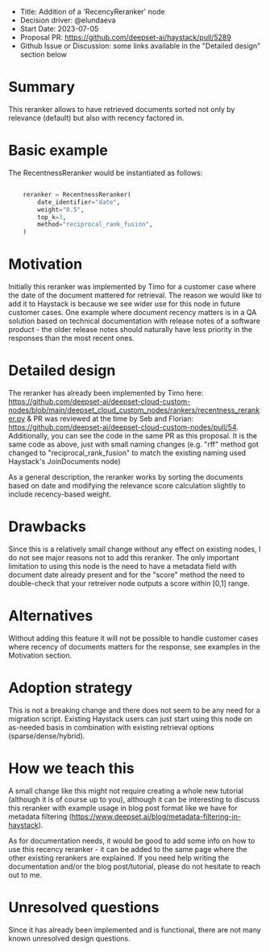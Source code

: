 - Title: Addition of a 'RecencyReranker' node
- Decision driver: @elundaeva
- Start Date: 2023-07-05
- Proposal PR: https://github.com/deepset-ai/haystack/pull/5289
- Github Issue or Discussion: some links available in the "Detailed design" section below

# Summary

This reranker allows to have retrieved documents sorted not only by relevance (default) but also with recency factored in.

# Basic example

The RecentnessReranker would be instantiated as follows:

  ``` python

	  reranker = RecentnessReranker(
	      date_identifier="date",
	      weight="0.5",
          top_k=3,
	      method="reciprocal_rank_fusion",
	  )
  ```

# Motivation

Initially this reranker was implemented by Timo for a customer case where the date of the document mattered for retrieval. The reason we would like to add it to Haystack is because we see wider use for this node in future customer cases. One example where document recency matters is in a QA solution based on technical documentation with release notes of a software product - the older release notes should naturally have less priority in the responses than the most recent ones. 

# Detailed design

The reranker has already been implemented by Timo here: https://github.com/deepset-ai/deepset-cloud-custom-nodes/blob/main/deepset_cloud_custom_nodes/rankers/recentness_reranker.py & PR was reviewed at the time by Seb and Florian: https://github.com/deepset-ai/deepset-cloud-custom-nodes/pull/54. Additionally, you can see the code in the same PR as this proposal. It is the same code as above, just with small naming changes (e.g. "rff" method got changed to "reciprocal_rank_fusion" to match the existing naming used Haystack's JoinDocuments node)

As a general description, the reranker works by sorting the documents based on date and modifying the relevance score calculation slightly to include recency-based weight.

# Drawbacks

Since this is a relatively small change without any effect on existing nodes, I do not see major reasons not to add this reranker. The only important limitation to using this node is the need to have a metadata field with document date already present and for the "score" method the need to double-check that your retreiver node outputs a score within [0,1] range. 

# Alternatives

Without adding this feature it will not be possible to handle customer cases where recency of documents matters for the response, see examples in the Motivation section.

# Adoption strategy

This is not a breaking change and there does not seem to be any need for a migration script. Existing Haystack users can just start using this node on as-needed basis in combination with existing retrieval options (sparse/dense/hybrid).

# How we teach this

A small change like this might not require creating a whole new tutorial (although it is of course up to you), although it can be interesting to discuss this reranker with example usage in blog post format like we have for metadata filtering (https://www.deepset.ai/blog/metadata-filtering-in-haystack). 

As for documentation needs, it would be good to add some info on how to use this recency reranker - it can be added to the same page where the other existing rerankers are explained. If you need help writing the documentation and/or the blog post/tutorial, please do not hesitate to reach out to me.

# Unresolved questions

Since it has already been implemented and is functional, there are not many known unresolved design questions.